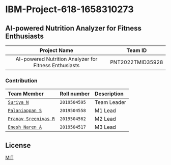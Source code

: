 # IBM-Project-618-1658310273
## AI-powered Nutrition Analyzer for Fitness Enthusiasts


| Project Name | Team ID|
| :----------: |:-----------:|
| AI-powered Nutrition Analyzer for Fitness Enthusiasts| PNT2022TMID35928 |

### Contribution
| Team Member | Roll number     | Description                |
| :-------- | :------- | :------------------------- |
| [`Suriya N`](https://github.com/SuriyaNatarajan) | `2019504595` |Team Leader |
| [`Palaniappan S`](https://github.com/Palaniappan-07) | `2019504558` | M1 Lead |
| [`Pranav Sreenivas R`](https://github.com/Rps2739) | `2019504562` | M2 Lead |
| [`Enesh Naren A`](https://github.com/Enesh1542) | `2019504517` | M3 Lead |

## License

[MIT](https://choosealicense.com/licenses/mit/)

